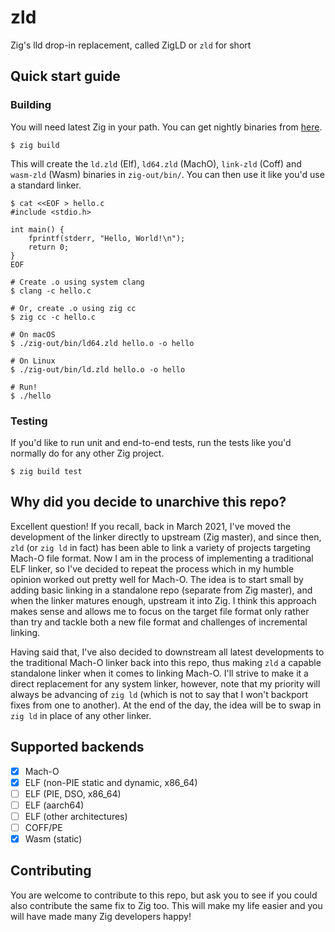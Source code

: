 # zld

Zig's lld drop-in replacement, called ZigLD or `zld` for short

## Quick start guide

### Building

You will need latest Zig in your path. You can get nightly binaries from [here](https://ziglang.org/download/).

```
$ zig build
```

This will create the `ld.zld` (Elf), `ld64.zld` (MachO), `link-zld` (Coff) and `wasm-zld` (Wasm) binaries in `zig-out/bin/`.
You can then use it like you'd use a standard linker.

```
$ cat <<EOF > hello.c
#include <stdio.h>

int main() {
    fprintf(stderr, "Hello, World!\n");
    return 0;
}
EOF

# Create .o using system clang
$ clang -c hello.c

# Or, create .o using zig cc
$ zig cc -c hello.c

# On macOS
$ ./zig-out/bin/ld64.zld hello.o -o hello

# On Linux
$ ./zig-out/bin/ld.zld hello.o -o hello

# Run!
$ ./hello
```

### Testing

If you'd like to run unit and end-to-end tests, run the tests like you'd normally do for any other Zig project.

```
$ zig build test
```

## Why did you decide to unarchive this repo?

Excellent question! If you recall, back in March 2021, I've moved the development of the linker directly
to upstream (Zig master), and since then, `zld` (or `zig ld` in fact) has been able to link a variety
of projects targeting Mach-O file format. Now I am in the process of implementing a traditional ELF linker,
so I've decided to repeat the process which in my humble opinion worked out pretty well for Mach-O. The idea
is to start small by adding basic linking in a standalone repo (separate from Zig master), and when the linker 
matures enough, upstream it into Zig. I think this approach makes sense and allows me to focus on the target
file format only rather than try and tackle both a new file format and challenges of incremental linking.

Having said that, I've also decided to downstream all latest developments to the traditional Mach-O linker
back into this repo, thus making `zld` a capable standalone linker when it comes to linking Mach-O. I'll strive
to make it a direct replacement for any system linker, however, note that my priority will always be advancing
of `zig ld` (which is not to say that I won't backport fixes from one to another). At the end of the day, the idea
will be to swap in `zig ld` in place of any other linker.

## Supported backends

- [x] Mach-O
- [x] ELF (non-PIE static and dynamic, x86_64)
- [ ] ELF (PIE, DSO, x86_64)
- [ ] ELF (aarch64)
- [ ] ELF (other architectures)
- [ ] COFF/PE
- [x] Wasm (static)

## Contributing

You are welcome to contribute to this repo, but ask you to see if you could also contribute the same fix
to Zig too. This will make my life easier and you will have made many Zig developers happy!
